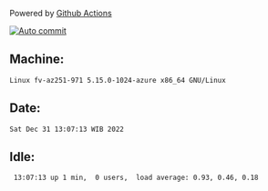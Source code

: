 Powered by [Github Actions](https://github.com/features/actions)

[![Auto commit](https://github.com/hiage/workstation/workflows/Auto%20commit/badge.svg)](https://github.com/hiage/workstation/actions?query=workflow%3A%22Auto+commit%22)

## Machine:
```
Linux fv-az251-971 5.15.0-1024-azure x86_64 GNU/Linux
```
## Date:
```
Sat Dec 31 13:07:13 WIB 2022
```
## Idle:
```
 13:07:13 up 1 min,  0 users,  load average: 0.93, 0.46, 0.18
```
